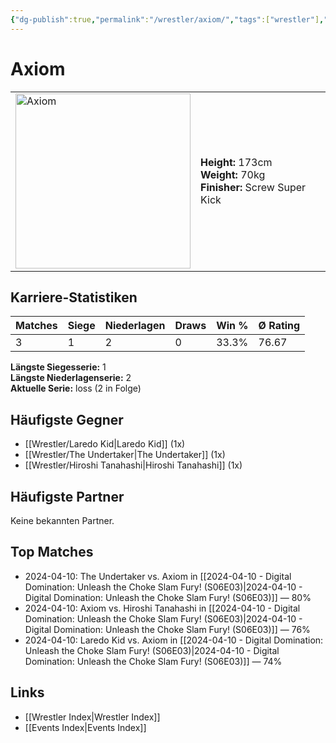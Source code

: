 ```yaml
---
{"dg-publish":true,"permalink":"/wrestler/axiom/","tags":["wrestler"],"noteIcon":"","created":"2025-08-11T09:33:17.660+02:00"}
---
```



# Axiom

<table>
<tr>
<td><img src="Axiom.png" width="280" alt="Axiom"></td>
<td>
<b>Height:</b> 173cm<br>
<b>Weight:</b> 70kg<br>
<b>Finisher:</b> Screw Super Kick<br>
</td>
</tr>
</table>

## Karriere-Statistiken

| Matches | Siege | Niederlagen | Draws | Win % | Ø Rating |
|---------|-------|-------------|-------|-------|-----------|
| 3 | 1 | 2 | 0 | 33.3% | 76.67 |

**Längste Siegesserie:** 1<br>**Längste Niederlagenserie:** 2<br>**Aktuelle Serie:** loss (2 in Folge)


## Häufigste Gegner
- [[Wrestler/Laredo Kid\|Laredo Kid]] (1x)
- [[Wrestler/The Undertaker\|The Undertaker]] (1x)
- [[Wrestler/Hiroshi Tanahashi\|Hiroshi Tanahashi]] (1x)

## Häufigste Partner
Keine bekannten Partner.

## Top Matches
- 2024-04-10: The Undertaker vs. Axiom in [[2024-04-10 - Digital Domination: Unleash the Choke Slam Fury! (S06E03)\|2024-04-10 - Digital Domination: Unleash the Choke Slam Fury! (S06E03)]] — 80%
- 2024-04-10: Axiom vs. Hiroshi Tanahashi in [[2024-04-10 - Digital Domination: Unleash the Choke Slam Fury! (S06E03)\|2024-04-10 - Digital Domination: Unleash the Choke Slam Fury! (S06E03)]] — 76%
- 2024-04-10: Laredo Kid vs. Axiom in [[2024-04-10 - Digital Domination: Unleash the Choke Slam Fury! (S06E03)\|2024-04-10 - Digital Domination: Unleash the Choke Slam Fury! (S06E03)]] — 74%

## Links
- [[Wrestler Index\|Wrestler Index]]
- [[Events Index\|Events Index]]
